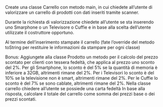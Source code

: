 Create una classe Carrello con metodo main, in cui chiedete all’utente di valorizzare un carrello di prodotti con dati inseriti tramite scanner.

Durante la richiesta di valorizzazione chiedete all’utente se sta inserendo uno Smarphone o un Televisore o Cuffie e in base alla scelta dell’utente utilizzate il costruttore opportuno.

Al termine dell’inserimento stampate il carrello (fate l’override del metodo toString per restituire le informazioni da stampare per ogni classe)

Bonus:
Aggiungete alla classe Prodotto un metodo per il calcolo del prezzo scontato per clienti con tessera fedeltà, che applica al prezzo uno sconto del 2%.
Per gli Smartphone, lo sconto è del 5% se la quantità di memoria è inferiore a 32GB, altrimenti rimane del 2%.
Per i Televisori lo sconto è del 10% se la televisione non è smart, altrimenti rimane del 2%.
Per le Cuffie lo sconto è del 7% se sono cablate, altrimenti rimane del 2%.
Nella classe carrello chiedere all’utente se possiede una carta fedeltà
In base alla risposta, calcolare il totale del carrello come somma dei prezzi base o dei prezzi scontati.
